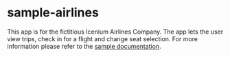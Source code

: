 sample-airlines
===============

This app is for the fictitious Icenium Airlines Company. The app lets the user view trips, check in for a flight and change seat selection.
For more information please refer to the [sample documentation](docs.icenium.com/sample-apps/icenium-airlines-app).

